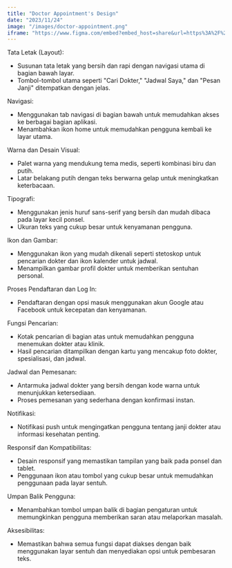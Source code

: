 ```yaml
---
title: "Doctor Appointment's Design"
date: "2023/11/24"
image: "/images/doctor-appointment.png"
iframe: "https://www.figma.com/embed?embed_host=share&url=https%3A%2F%2Fwww.figma.com%2Ffile%2Ffy8S6GwyYl4W8paLay1D27%2FDoctor-Appointment-App%3Ftype%3Ddesign%26node-id%3D0%253A1%26mode%3Ddesign%26t%3DOlwKouQvp1jjKLzE-1"
---
```


<!-- @format -->

Tata Letak (Layout):

- Susunan tata letak yang bersih dan rapi dengan navigasi utama di bagian bawah layar.
- Tombol-tombol utama seperti "Cari Dokter," "Jadwal Saya," dan "Pesan Janji" ditempatkan dengan jelas.

Navigasi:

- Menggunakan tab navigasi di bagian bawah untuk memudahkan akses ke berbagai bagian aplikasi.
- Menambahkan ikon home untuk memudahkan pengguna kembali ke layar utama.

Warna dan Desain Visual:

- Palet warna yang mendukung tema medis, seperti kombinasi biru dan putih.
- Latar belakang putih dengan teks berwarna gelap untuk meningkatkan keterbacaan.

Tipografi:

- Menggunakan jenis huruf sans-serif yang bersih dan mudah dibaca pada layar kecil ponsel.
- Ukuran teks yang cukup besar untuk kenyamanan pengguna.

Ikon dan Gambar:

- Menggunakan ikon yang mudah dikenali seperti stetoskop untuk pencarian dokter dan ikon kalender untuk jadwal.
- Menampilkan gambar profil dokter untuk memberikan sentuhan personal.

Proses Pendaftaran dan Log In:

- Pendaftaran dengan opsi masuk menggunakan akun Google atau Facebook untuk kecepatan dan kenyamanan.

Fungsi Pencarian:

- Kotak pencarian di bagian atas untuk memudahkan pengguna menemukan dokter atau klinik.
- Hasil pencarian ditampilkan dengan kartu yang mencakup foto dokter, spesialisasi, dan jadwal.

Jadwal dan Pemesanan:

- Antarmuka jadwal dokter yang bersih dengan kode warna untuk menunjukkan ketersediaan.
- Proses pemesanan yang sederhana dengan konfirmasi instan.

Notifikasi:

- Notifikasi push untuk mengingatkan pengguna tentang janji dokter atau informasi kesehatan penting.

Responsif dan Kompatibilitas:

- Desain responsif yang memastikan tampilan yang baik pada ponsel dan tablet.
- Penggunaan ikon atau tombol yang cukup besar untuk memudahkan penggunaan pada layar sentuh.

Umpan Balik Pengguna:

- Menambahkan tombol umpan balik di bagian pengaturan untuk memungkinkan pengguna memberikan saran atau melaporkan masalah.

Aksesibilitas:

- Memastikan bahwa semua fungsi dapat diakses dengan baik menggunakan layar sentuh dan menyediakan opsi untuk pembesaran teks.
